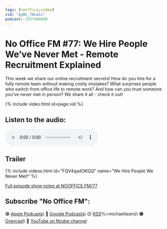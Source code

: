 ```yaml
---
tags: [nooffice,video]
vid: "qyBL_7ALAis"
podcast: 1527466890
---
```


# No Office FM #77: We Hire People We’ve Never Met - Remote Recruitment Explained

This week we share our online recruitment secrets! How do you hire for a fully remote team without making costly mistakes? What surprises people who switch from office life to remote work? And how can you trust someone you’ve never met in person? We share it all - check it out!

{% include video.html id=page.vid %}

<!--More-->

## Listen to the audio:

<audio controls>
<source src="https://media.transistor.fm/d00963a5/443901e2.mp3" type="audio/mpeg">
</audio>

## Trailer

{% include videos.html id="FQV4qadOKQQ" name="We Hire People We Never Met!" %}

[Full episode show notes at NOOFFICE.FM/77](https://nooffice.fm/77)

## Subscribe "No Office FM":

🟣 [Apple Podcasts](https://podcasts.apple.com/podcast/no-office/id1527466890)\\
🔵 [Google Podcasts](https://podcasts.google.com/feed/aHR0cHM6Ly9mZWVkcy50cmFuc2lzdG9yLmZtL25vb2ZmaWNl)\\
🟡 [RSS](https://nozbe.com/nooffice.rss)?c=michaelteam)\\
🟠 [Overcast](https://overcast.fm/itunes1527466890/no-office)\\
🔴 [YouTube on Nozbe channel](https://youtube.com/NozbeCom)

<!--podcast: 1527466890-->

[n]: https://michael.gratis/nozbe
[np]: https://michael.gratis/nozbepersonal
